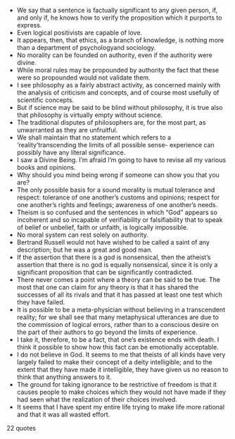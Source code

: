  - We say that a sentence is factually significant to any given person, if, and only if, he knows how to verify the proposition which it purports to express.
 - Even logical positivists are capable of love.
 - It appears, then, that ethics, as a branch of knowledge, is nothing more than a department of psychologyand sociology.
 - No morality can be founded on authority, even if the authority were divine.
 - While moral rules may be propounded by authority the fact that these were so propounded would not validate them.
 - I see philosophy as a fairly abstract activity, as concerned mainly with the analysis of criticism and concepts, and of course most usefully of scientific concepts.
 - But if science may be said to be blind without philosophy, it is true also that philosophy is virtually empty without science.
 - The traditional disputes of philosophers are, for the most part, as unwarranted as they are unfruitful.
 - We shall maintain that no statement which refers to a ’reality’transcending the limits of all possible sense- experience can possibly have any literal significance.
 - I saw a Divine Being. I’m afraid I’m going to have to revise all my various books and opinions.
 - Why should you mind being wrong if someone can show you that you are?
 - The only possible basis for a sound morality is mutual tolerance and respect: tolerance of one another’s customs and opinions; respect for one another’s rights and feelings; awareness of one another’s needs.
 - Theism is so confused and the sentences in which “God” appears so incoherent and so incapable of verifiability or falsifiability that to speak of belief or unbelief, faith or unfaith, is logically impossible.
 - No moral system can rest solely on authority.
 - Bertrand Russell would not have wished to be called a saint of any description; but he was a great and good man.
 - If the assertion that there is a god is nonsensical, then the atheist’s assertion that there is no god is equally nonsensical, since it is only a significant proposition that can be significantly contradicted.
 - There never comes a point where a theory can be said to be true. The most that one can claim for any theory is that it has shared the successes of all its rivals and that it has passed at least one test which they have failed.
 - It is possible to be a meta-physician without believing in a transcendent reality; for we shall see that many metaphysical utterances are due to the commission of logical errors, rather than to a conscious desire on the part of their authors to go beyond the limits of experience.
 - I take it, therefore, to be a fact, that one’s existence ends with death. I think it possible to show how this fact can be emotionally acceptable.
 - I do not believe in God. It seems to me that theists of all kinds have very largely failed to make their concept of a deity intelligible; and to the extent that they have made it intelligible, they have given us no reason to think that anything answers to it.
 - The ground for taking ignorance to be restrictive of freedom is that it causes people to make choices which they would not have made if they had seen what the realization of their choices involved.
 - It seems that I have spent my entire life trying to make life more rational and that it was all wasted effort.

22 quotes
